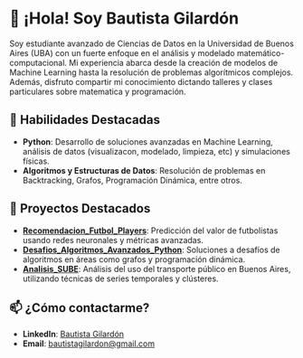 # 👋 ¡Hola! Soy Bautista Gilardón

Soy estudiante avanzado de Ciencias de Datos en la Universidad de Buenos Aires (UBA) con un fuerte enfoque en el análisis y modelado matemático-computacional. Mi experiencia abarca desde la creación de modelos de Machine Learning hasta la resolución de problemas algorítmicos complejos. Además, disfruto compartir mi conocimiento dictando talleres y clases particulares sobre matematica y programación.

## 🚀 Habilidades Destacadas

- **Python**: Desarrollo de soluciones avanzadas en Machine Learning, análisis de datos (visualizacon, modelado, limpieza, etc) y simulaciones físicas.
- **Algoritmos y Estructuras de Datos**: Resolución de problemas en Backtracking, Grafos, Programación Dinámica, entre otros.

## 📂 Proyectos Destacados

- **[Recomendacion_Futbol_Players](https://github.com/BGilardon/Recomendacion_Futbol_Players)**: Predicción del valor de futbolistas usando redes neuronales y métricas avanzadas.
- **[Desafios_Algoritmos_Avanzados_Python](https://github.com/BGilardon/Desafios_Algoritmos_Avanzados_Python)**: Soluciones a desafíos de algoritmos en áreas como grafos y programación dinámica.
- **[Analisis_SUBE](https://github.com/BGilardon/Analisis_SUBE)**: Análisis del uso del transporte público en Buenos Aires, utilizando técnicas de series temporales y clústeres.

## 📫 ¿Cómo contactarme?

- **LinkedIn**: [Bautista Gilardón](https://www.linkedin.com/in/bautista-gilardon)
- **Email**: bautistagilardon@gmail.com
<!--
**BGilardon/BGilardon** is a ✨ _special_ ✨ repository because its `README.md` (this file) appears on your GitHub profile.

Here are some ideas to get you started:

- 🔭 I’m currently working on ...
- 🌱 I’m currently learning ...
- 👯 I’m looking to collaborate on ...
- 🤔 I’m looking for help with ...
- 💬 Ask me about ...
- 📫 How to reach me: ...
- 😄 Pronouns: ...
- ⚡ Fun fact: ...
-->
